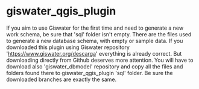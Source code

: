 # giswater_qgis_plugin

If you aim to use Giswater for the first time and need to generate a new work schema, be sure that 'sql' folder isn't empty. 
There are the files used to generate a new database schema, with empty or sample data.
If you downloaded this plugin using Giswater repository 'https://www.giswater.org/descarga' everything is already correct.
But downloading directly from Github deserves more attention. You will have to download also 'giswater_dbmodel' repository and copy all the files 
and folders found there to giswater_qgis_plugin 'sql' folder. 
Be sure the downloaded branches are exactly the same.
